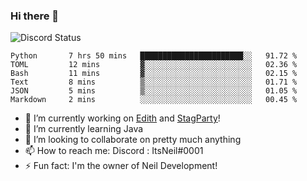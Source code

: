 ### Hi there 👋

![Discord Status](https://discord.c99.nl/widget/theme-1/702385226407608341.png)

<!--START_SECTION:waka-->

```text
Python       7 hrs 50 mins   ███████████████████████░░   91.72 %
TOML         12 mins         ▓░░░░░░░░░░░░░░░░░░░░░░░░   02.36 %
Bash         11 mins         ▓░░░░░░░░░░░░░░░░░░░░░░░░   02.15 %
Text         8 mins          ▒░░░░░░░░░░░░░░░░░░░░░░░░   01.71 %
JSON         5 mins          ▒░░░░░░░░░░░░░░░░░░░░░░░░   01.05 %
Markdown     2 mins          ░░░░░░░░░░░░░░░░░░░░░░░░░   00.45 %
```

<!--END_SECTION:waka-->
- 🔭 I’m currently working on [Edith](https://github.com/NeilDevelopment/Edith) and [StagParty](https://github.com/StagParty)!
- 🌱 I’m currently learning Java
- 👯 I’m looking to collaborate on pretty much anything
- 📫 How to reach me: Discord : ItsNeil#0001
- ⚡ Fun fact: I'm the owner of Neil Development!
